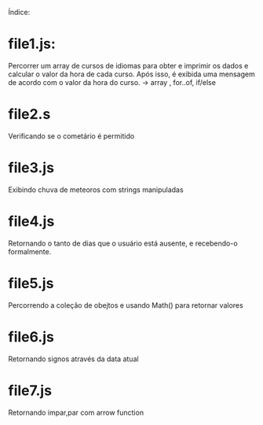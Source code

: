 Índice:

# file1.js:
Percorrer um array de cursos de idiomas para obter e imprimir os dados e calcular o valor da hora de cada curso. Após isso, é exibida uma mensagem de acordo com o valor da hora do curso.
-> array , for..of, if/else

# file2.s
Verificando se o cometário é permitido
# file3.js
Exibindo chuva de meteoros com strings manipuladas

# file4.js
Retornando o tanto de dias que o usuário está ausente, e recebendo-o formalmente.

# file5.js
Percorrendo a coleção de obejtos e usando Math() para retornar valores

# file6.js
Retornando signos através da data atual

# file7.js
Retornando impar,par com arrow function
